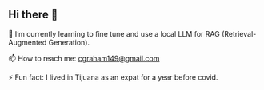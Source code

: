 ## Hi there 👋

🤔 I’m currently learning to fine tune and use a local LLM for RAG (Retrieval-Augmented Generation).

📫 How to reach me: cgraham149@gmail.com

⚡ Fun fact: I lived in Tijuana as an expat for a year before covid.


